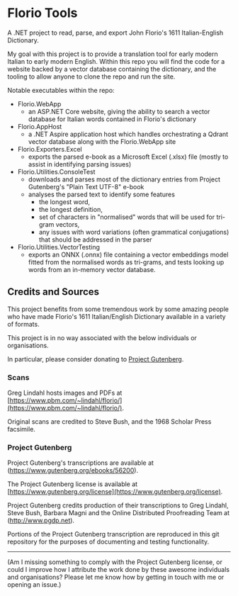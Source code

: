 # Florio Tools

A .NET project to read, parse, and export John Florio's 1611 Italian-English Dictionary.

My goal with this project is to provide a translation tool for early modern Italian to early modern English.
Within this repo you will find the code for a website backed by a vector database containing the dictionary, and the tooling to allow anyone to clone the repo and run the site.

Notable executables within the repo:

- Florio.WebApp
  - an ASP.NET Core website, giving the ability to search a vector database for Italian words contained in Florio's dictionary
- Florio.AppHost
  - a .NET Aspire application host which handles orchestrating a Qdrant vector database along with the Florio.WebApp site
- Florio.Exporters.Excel
  - exports the parsed e-book as a Microsoft Excel (.xlsx) file (mostly to assist in identifying parsing issues)
- Florio.Utilities.ConsoleTest
  - downloads and parses most of the dictionary entries from Project Gutenberg's "Plain Text UTF-8" e-book
  - analyses the parsed text to identify some features
    - the longest word,
    - the longest definition,
    - set of characters in "normalised" words that will be used for tri-gram vectors,
    - any issues with word variations (often grammatical conjugations) that should be addressed in the parser
- Florio.Utilities.VectorTesting
  - exports an ONNX (.onnx) file containing a vector embeddings model fitted from the normalised words as tri-grams, and tests looking up words from an in-memory vector database.

## Credits and Sources

This project benefits from some tremendous work by some amazing people who have made Florio's 1611 Italian/English Dictionary available in a variety of formats.

This project is in no way associated with the below individuals or organisations.

In particular, please consider donating to [Project Gutenberg](https://www.gutenberg.org/donate/).

### Scans

Greg Lindahl hosts images and PDFs at [https://www.pbm.com/~lindahl/florio/](https://www.pbm.com/~lindahl/florio/).

Original scans are credited to Steve Bush, and the 1968 Scholar Press facsimile.

### Project Gutenberg

Project Gutenberg's transcriptions are available at (https://www.gutenberg.org/ebooks/56200).

The Project Gutenberg license is available at [https://www.gutenberg.org/license](https://www.gutenberg.org/license).

Project Gutenberg credits production of their transcriptions to Greg Lindahl, Steve Bush, Barbara Magni and the Online Distributed Proofreading Team at (http://www.pgdp.net).

Portions of the Project Gutenberg transcription are reproduced in this git repository for the purposes of documenting and testing functionality.

---

(Am I missing something to comply with the Project Gutenberg license, or could I improve how I attribute the work done by these awesome individuals and organisations? Please let me know how by getting in touch with me or opening an issue.)
